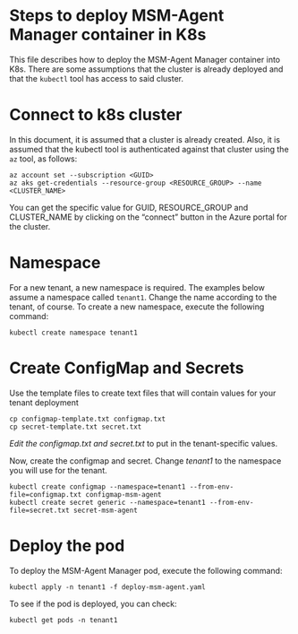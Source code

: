 # Steps to deploy MSM-Agent Manager container in K8s

This file describes how to deploy the MSM-Agent Manager container into K8s. There are some assumptions that the cluster is already deployed and that the `kubectl` tool has access to said cluster.

# Connect to k8s cluster

In this document, it is assumed that a cluster is already created.  Also, it is assumed that the kubectl tool is authenticated against that cluster using the `az` tool, as follows:
```
az account set --subscription <GUID>
az aks get-credentials --resource-group <RESOURCE_GROUP> --name <CLUSTER_NAME>
```

You can get the specific value for GUID, RESOURCE_GROUP and CLUSTER_NAME by clicking on the “connect” button in the Azure portal for the cluster.

# Namespace

For a new tenant, a new namespace is required. The examples below assume a namespace called `tenant1`. Change the name according to the tenant, of course.  To create a new namespace, execute the following command:
```
kubectl create namespace tenant1
```

# Create ConfigMap and Secrets

Use the template files to create text files that will contain values for your tenant deployment
```
cp configmap-template.txt configmap.txt
cp secret-template.txt secret.txt
```

*Edit the configmap.txt and secret.txt* to put in the tenant-specific values.

Now, create the configmap and secret.  Change *tenant1* to the namespace you will use for the tenant.

```
kubectl create configmap --namespace=tenant1 --from-env-file=configmap.txt configmap-msm-agent
kubectl create secret generic --namespace=tenant1 --from-env-file=secret.txt secret-msm-agent
```

# Deploy the pod

To deploy the MSM-Agent Manager pod, execute the following command:

```
kubectl apply -n tenant1 -f deploy-msm-agent.yaml
```

To see if the pod is deployed, you can check:
```
kubectl get pods -n tenant1
```


